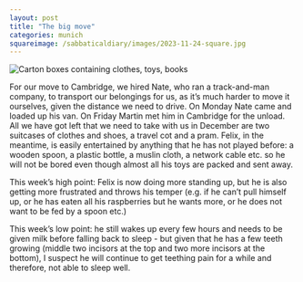 ```yaml
---
layout: post
title: "The big move"
categories: munich
squareimage: /sabbaticaldiary/images/2023-11-24-square.jpg
---
```

<img src="/sabbaticaldiary/images/2023-11-24.jpg" alt="Carton boxes containing clothes, toys, books" class="center">

For our move to Cambridge, we hired Nate, who ran a track-and-man company, to transport our belongings for us, as it’s much harder to move it ourselves, given the distance we need to drive. On Monday Nate came and loaded up his van. On Friday Martin met him in Cambridge for the unload. All we have got left that we need to take with us in December are two suitcases of clothes and shoes, a travel cot and a pram. Felix, in the meantime, is easily entertained by anything that he has not played before: a wooden spoon, a plastic bottle, a muslin cloth, a network cable etc. so he will not be bored even though almost all his toys are packed and sent away. 

This week’s high point: Felix is now doing more standing up, but he is also getting more frustrated and throws his temper (e.g. if he can’t pull himself up, or he has eaten all his raspberries but he wants more, or he does not want to be fed by a spoon etc.)

This week’s low point: he still wakes up every few hours and needs to be given milk before falling back to sleep - but given that he has a few teeth growing (middle two incisors at the top and two more incisors at the bottom), I suspect he will continue to get teething pain for a while and therefore, not able to sleep well. 